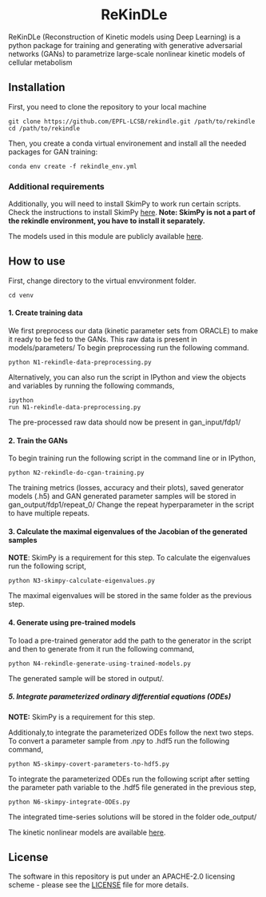 <h1 align = center> ReKinDLe </h1>

ReKinDLe (Reconstruction of Kinetic models using Deep Learning) is a python package for training and generating with generative adversarial networks (GANs) to parametrize large-scale nonlinear kinetic models of cellular metabolism

## Installation
First, you need to clone the repository to your local machine

    git clone https://github.com/EPFL-LCSB/rekindle.git /path/to/rekindle
    cd /path/to/rekindle

Then, you create a conda virtual environement and install all the needed packages for GAN training:
    
    conda env create -f rekindle_env.yml

### Additional requirements
Additionally, you will need to install SkimPy to work run certain scripts. Check the instructions to install SkimPy [here](https://github.com/EPFL-LCSB/skimpy/).<b> Note: SkimPy is not a part of the 
rekindle environment, you have to install it separately. </b>

The models used in this module are publicly available [here](https://zenodo.org/deposit/5803120#).

## How to use

First, change directory to the virtual envvironment folder.

    cd venv

#### 1. Create training data 

We first preprocess our data (kinetic parameter sets from ORACLE) to make it ready to be fed to the GANs. This raw data is present in models/parameters/
To begin preprocessing run the following command.

    python N1-rekindle-data-preprocessing.py
    
Alternatively, you can also run the script in IPython and view the objects and variables by running the following commands,
 
    ipython
    run N1-rekindle-data-preprocessing.py
 
The pre-processed raw data should now be present in gan_input/fdp1/
#### 2. Train the GANs
To begin training run the following script in the command line or in IPython,
 
    python N2-rekindle-do-cgan-training.py
    
The training metrics (losses, accuracy and their plots), saved generator models (.h5) and GAN generated parameter samples will be stored in gan_output/fdp1/repeat_0/
Change the repeat hyperparameter in the script to have multiple repeats.
  
#### 3. Calculate the maximal eigenvalues of the Jacobian of the generated samples
  
<b>NOTE</b>: SkimPy is a requirement for this step.
To calculate the eigenvalues run the following script,
  
    python N3-skimpy-calculate-eigenvalues.py
  
The maximal eigenvalues will be stored in the same folder as the previous step.
  
#### 4. Generate using pre-trained models 
  
To load a pre-trained generator add the path to the generator in the script and then to generate from it run the following command,
      
    python N4-rekindle-generate-using-trained-models.py
    
The generated sample will be stored in output/. 

##### 5. Integrate parameterized ordinary differential equations (ODEs)
<b>NOTE:</b> SkimPy is a requirement for this step.

Additionaly,to integrate the parameterized ODEs follow the next two steps. To convert a parameter sample from .npy to .hdf5 run the following command,

    python N5-skimpy-covert-parameters-to-hdf5.py
    
To integrate the parameterized ODEs run the following script after setting the parameter path variable to the .hdf5 file generated in the previous step,

    python N6-skimpy-integrate-ODEs.py
      
The integrated time-series solutions will be stored in the folder ode_output/

The kinetic nonlinear models are available [here](https://zenodo.org/deposit/5803120#).  
   
## License

The software in this repository is put under an APACHE-2.0 licensing scheme - please see the [LICENSE](https://github.com/EPFL-LCSB/rekindle/blob/master/LICENSE.txt) file for more details.
 
 
